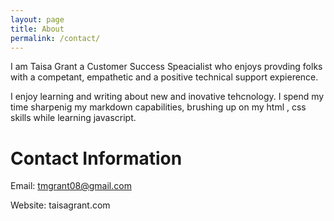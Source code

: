 ```yaml
---
layout: page
title: About
permalink: /contact/
---
```

I am Taisa Grant a Customer Success  Speacialist who enjoys provding folks with a competant, empathetic and a positive technical support expierence. 

I enjoy learning and writing about new and inovative tehcnology. I spend my time sharpenig my markdown capabilities, brushing up on my html
, css skills while learning javascript.


# Contact Information

Email: tmgrant08@gmail.com

Website: taisagrant.com



